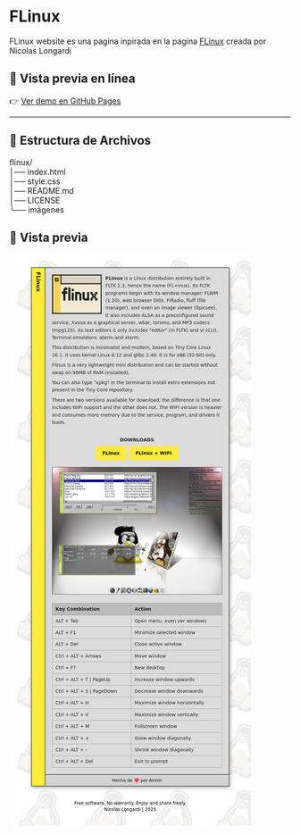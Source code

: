 # FLinux

FLinux website es una pagina inpirada en la pagina [FLinux](https://flinux-distro.sourceforge.io/) creada por Nicolas Longardi

## 🚀 Vista previa en línea

👉 [Ver demo en GitHub Pages](https://armindeck.github.io/plantillasweb/flinux/)

---

## 📂 Estructura de Archivos

flinux/     
│── index.html  
│── style.css    
│── README.md  
│── LICENSE  
└── imágenes

## 📂 Vista previa

![FLinux website es una pagina inpirada en la pagina FLinux creada por Nicolas Longardi](preview.png)
